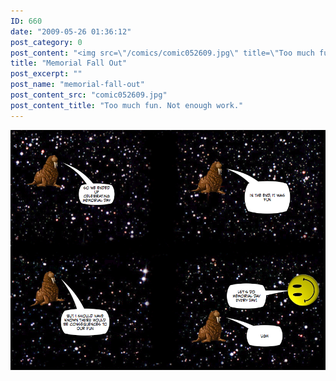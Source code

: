 ```yaml
---
ID: 660
date: "2009-05-26 01:36:12"
post_category: 0
post_content: "<img src=\"/comics/comic052609.jpg\" title=\"Too much fun. Not enough work.\" />"
title: "Memorial Fall Out"
post_excerpt: ""
post_name: "memorial-fall-out"
post_content_src: "comic052609.jpg"
post_content_title: "Too much fun. Not enough work."
---
```



[![Too much fun. Not enough work.](/comics-hi-res/comic052609.jpg)](/comics-hi-res/comic052609.jpg "Too much fun. Not enough work.")

